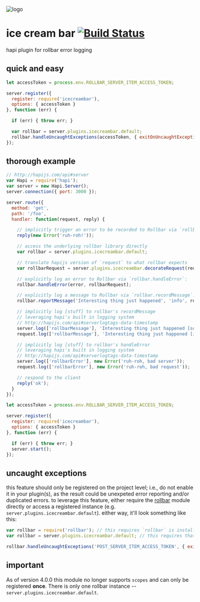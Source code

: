 ![logo](https://raw.githubusercontent.com/yayuhh/icecreambar/master/logo.png)

# ice cream bar [![Build Status](https://travis-ci.org/yayuhh/icecreambar.svg?branch=master)](https://travis-ci.org/yayuhh/icecreambar)
hapi plugin for rollbar error logging

## quick and easy
```javascript
let accessToken = process.env.ROLLBAR_SERVER_ITEM_ACCESS_TOKEN;

server.register({
  register: require('icecreambar'),
  options: { accessToken }
}, function (err) {

  if (err) { throw err; }

  var rollbar = server.plugins.icecreambar.default;
  rollbar.handleUncaughtExceptions(accessToken, { exitOnUncaughtException: true });
});
```

## thorough example

```javascript
// http://hapijs.com/api#server
var Hapi = require('hapi');
var server = new Hapi.Server();
server.connection({ port: 3000 });

server.route({
  method: 'get',
  path: '/foo',
  handler: function(request, reply) {

    // implicitly trigger an error to be recorded to Rollbar via `rollbar.handleError`:
    reply(new Error('ruh-roh!'));

    // access the underlying rollbar library directly
    var rollbar = server.plugins.icecreambar.default;

    // translate hapijs version of `request` to what rollbar expects
    var rollbarRequest = server.plugins.icecreambar.decorateRequest(request);

    // explicitly log an error to Rollbar via `rollbar.handleError`:
    rollbar.handleError(error, rollbarRequest);

    // explicitly log a message to Rollbar via `rollbar.recordMessage`:
    rollbar.reportMessage('Interesting thing just happened', 'info', rollbarRequest);

    // implicitly log [stuff] to rollbar's recordMessage
    // leveraging hapi's built in logging system
    // http://hapijs.com/api#serverlogtags-data-timestamp
    server.log(['rollbarMessage'], 'Interesting thing just happened [somewhere in the server]');
    request.log(['rollbarMessage'], 'Interesting thing just happened [in the current request]');

    // implicitly log [stuff] to rollbar's handleError
    // leveraging hapi's built in logging system
    // http://hapijs.com/api#serverlogtags-data-timestamp
    server.log(['rollbarError'], new Error('ruh-roh, bad server'));
    request.log(['rollbarError'], new Error('ruh-roh, bad request'));

    // respond to the client
    reply('ok');
  }
});

let accessToken = process.env.ROLLBAR_SERVER_ITEM_ACCESS_TOKEN;

server.register({
  register: require('icecreambar'),
  options: { accessToken }
}, function (err) {

  if (err) { throw err; }
  server.start();
});
```

## uncaught exceptions
this feature should only be registered on the project level; i.e., do not enable it in your plugin(s), as the result could be unexpeted error reporting and/or duplicated errors. to leverage this feature, either require the [rollbar](https://rollbar.com/docs/notifier/node_rollbar/#uncaught-exceptions) module directly or access a registered instance (e.g. `server.plugins.icecreambar.default`). either way, it'll look something like this:

```js
var rollbar = require('rollbar'); // this requires `rollbar` is installed to your `node_modules` folder
var rollbar = server.plugins.icecreambar.default; // this requires that you've registered `icecreambar` without a scope, or explicitly named the scope `default`. you can substitute `default` for any registered scope.

rollbar.handleUncaughtExceptions('POST_SERVER_ITEM_ACCESS_TOKEN', { exitOnUncaughtException: true });
```

## important
As of version 4.0.0 this module no longer supports `scopes` and can only be registered **once**. There is only one rollbar instance -- `server.plugins.icecreambar.default`.
